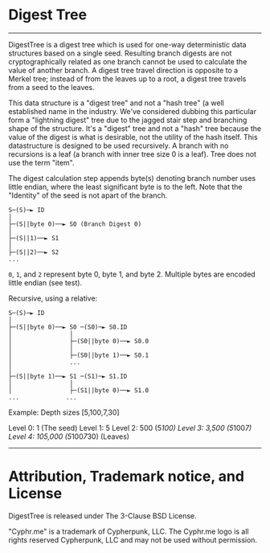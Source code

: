 # Digest Tree
-------------------------------------


DigestTree is a digest tree which is used for one-way deterministic data
structures based on a single seed.  Resulting branch digests are not
cryptographically related as one branch cannot be used to calculate the value of
another branch. A digest tree travel direction is opposite to a Merkel tree;
instead of from the leaves up to a root, a digest tree travels from a seed to
the leaves.

This data structure is a "digest tree" and not a "hash tree" (a well
established name in the industry. We've considered dubbing this particular
form a "lightning digest" tree due to the jagged stair step and branching
shape of the structure.  It's a "digest" tree and not a "hash" tree because
the value of the digest is what is desirable, not the utility of the hash
itself.  This datastructure is designed to be used recursively. A branch with
no recursions is a leaf (a branch with inner tree size 0 is a leaf). Tree
does not use the term "item".

The digest calculation step appends byte(s) denoting branch number uses
little endian, where the least significant byte is to the left. Note that the
"Identity" of the seed is not apart of the branch.

	S─(S)─► ID
	│
	├─(S||byte 0)──► S0 (Branch Digest 0)
	│
	├─(S||1)──► S1
	│
	├─(S||2)──► S2
	...

`0`, `1`, and `2` represent byte 0, byte 1, and byte 2.  Multiple bytes are
encoded little endian (see test).

Recursive, using a relative:

	S─(S)─► ID
	│
	├─(S||byte 0)──► S0 ─(S0)─► S0.ID
	│                │
	│                ├─(S0||byte 0)──► S0.0
	│                │
	│                ├─(S0||byte 1)──► S0.1
	│                ...
	│
	├─(S||byte 1)──► S1 ─(S1)─► S1.ID
	│                │
	│                ├─(S1||byte 0)──► S1.0
	...             ...

Example: Depth sizes [5,100,7,30]

Level 0: 1       (The seed)
Level 1: 5
Level 2: 500     (5*100)
Level 3: 3,500   (5*100*7)
Level 4: 105,000 (5*100*7*30) (Leaves)


----------------------------------------------------------------------
# Attribution, Trademark notice, and License
DigestTree is released under The 3-Clause BSD License. 

"Cyphr.me" is a trademark of Cypherpunk, LLC. The Cyphr.me logo is all rights
reserved Cypherpunk, LLC and may not be used without permission.